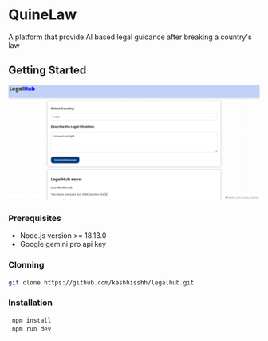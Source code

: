 # QuineLaw

A platform that provide AI based legal guidance after breaking a country's law 



## Getting Started 
![Home](src/assets/legalhub.png)

### Prerequisites

- Node.js version >= 18.13.0
- Google gemini pro api key


### Clonning

```bash
git clone https://github.com/kashhisshh/legalhub.git
```

### Installation

```bash 
 npm install
 npm run dev
 ```




